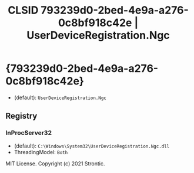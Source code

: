 ﻿---
title: "CLSID 793239d0-2bed-4e9a-a276-0c8bf918c42e | UserDeviceRegistration.Ngc"
excerpt: What is COM-Object CLSID 793239d0-2bed-4e9a-a276-0c8bf918c42e?
---

# {793239d0-2bed-4e9a-a276-0c8bf918c42e}

* (default): `UserDeviceRegistration.Ngc`

## Registry


### InProcServer32

* (default): `C:\Windows\System32\UserDeviceRegistration.Ngc.dll`
* ThreadingModel: `Both`

MIT License. Copyright (c) 2021 Strontic.


